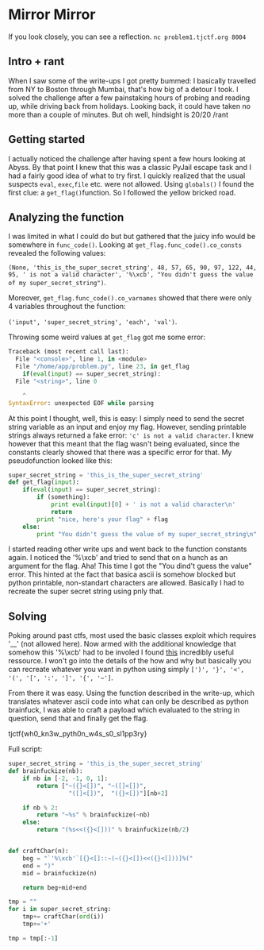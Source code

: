 # Mirror Mirror

If you look closely, you can see a reflection.
```nc problem1.tjctf.org 8004```


## Intro + rant
When I saw some of the write-ups I got pretty bummed: I basically travelled from NY to Boston through Mumbai, that's how big of a detour I took. I solved the challenge after a few painstaking hours of probing and reading up, while driving back from holidays. Looking back, it could have taken no more than a couple of minutes. But oh well, hindsight is 20/20 /rant

## Getting started
I actually noticed the challenge after having spent a few hours looking at Abyss. By that point I knew that this was a classic PyJail escape task and I had a fairly good idea of what to try first. I quickly realized that the usual suspects ```eval```, ```exec```,```file``` etc. were not allowed. Using ```globals()``` I found the first clue: a ```get_flag()```function. So I followed the yellow bricked road.

## Analyzing the function
I was limited in what I could do but but gathered that the juicy info would be somewhere in ```func_code()```. Looking at ```get_flag.func_code().co_consts``` revealed the following values:

```(None, 'this_is_the_super_secret_string', 48, 57, 65, 90, 97, 122, 44, 95, ' is not a valid character', '%\xcb', "You didn't guess the value of my super_secret_string")```. 

Moreover, ```get_flag.func_code().co_varnames``` showed that there were only 4 variables throughout the function: 

```('input', 'super_secret_string', 'each', 'val')```.

Throwing some weird values at ```get_flag``` got me some error: 

```python
Traceback (most recent call last):                                                
  File "<console>", line 1, in <module>                                           
  File "/home/app/problem.py", line 23, in get_flag                               
    if(eval(input) == super_secret_string):                                       
  File "<string>", line 0                                                         

    ^                                                                             
SyntaxError: unexpected EOF while parsing
```

At this point I thought, well, this is easy: I simply need to send the secret string variable as an input and enjoy my flag. However, sending printable strings always returned a fake error: ```'c' is not a valid character```. I knew however that this meant that the flag wasn't being evaluated, since the constants clearly showed that there was a specific error for that. My pseudofunction looked like this:

```python
super_secret_string = 'this_is_the_super_secret_string'
def get_flag(input):
    if(eval(input) == super_secret_string):
        if (something):
            print eval(input)[0] + ' is not a valid character\n'
            return
        print "nice, here's your flag" + flag
    else:
        print "You didn't guess the value of my super_secret_string\n"
```

I started reading other write ups and went back to the function constants again. I noticed the '%\xcb' and tried to send that on a hunch as an argument for the flag. Aha! This time I got the "You dind't guess the value" error. This hinted at the fact that basica ascii is somehow blocked but python printable, non-standart characters are allowed. Basically I had to recreate the super secret string using pnly that.

## Solving

Poking around past ctfs, most used the basic classes exploit which requires '__' (not allowed here). Now armed with the additional knowledge that somehow this '%\xcb' had to be involed I found [this](http://wapiflapi.github.io/2013/04/22/plaidctf-pyjail-story-of-pythons-escape/) incredibly useful ressource. I won't go into the details of the how and why but basically you can recreate whatever you want in python using simply ```[')', '}', '<', '(', '[', ':', ']', '{', '~']```.

From there it was easy. Using the function described in the write-up, which translates whatever ascii code into what can only be described as python brainfuck, I was able to craft a payload which evaluated to the string in question, send that and finally get the flag.

tjctf{wh0_kn3w_pyth0n_w4s_s0_sl1pp3ry}

Full script:

```python
super_secret_string = 'this_is_the_super_secret_string'
def brainfuckize(nb):
    if nb in [-2, -1, 0, 1]:
        return ["~({}<[])", "~([]<[])",
                 "([]<[])",  "({}<[])"][nb+2]

    if nb % 2:
        return "~%s" % brainfuckize(~nb)
    else:
        return "(%s<<({}<[]))" % brainfuckize(nb/2)


def craftChar(n):
    beg = "`'%\xcb'`[{}<[]::~(~({}<[])<<({}<[]))]%("
    end = ")"
    mid = brainfuckize(n)

    return beg+mid+end

tmp = ""
for i in super_secret_string:
    tmp+= craftChar(ord(i))
    tmp+='+'

tmp = tmp[:-1]
```
